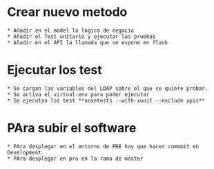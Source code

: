 # Crear nuevo metodo

	* Añadir en el model la logica de negocio
	* Añadir el Test unitario y ejecutar las pruebas
	* Añadir en el API la llamada que se expone en flask


# Ejecutar los test
	
	* Se cargan las variables del LDAP sobre el que se quiere probar.
	* Se activa el virtual-env para poder ejecutar
	* Se ejecutan los test **nosetests --with-xunit --exclude apis**


# PAra subir el software

	* PAra desplegar en el entorno de PRE hay que hacer commmit en Development
	* PAra desplegar en pro en la rama de master	


